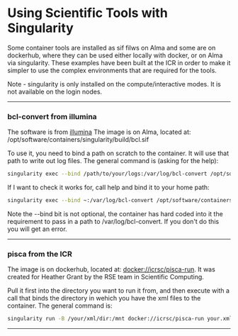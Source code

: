 # Using Scientific Tools with Singularity

Some container tools are installed as sif filws on Alma and some are on dockerhub, where they can be used either locally with docker, or on Alma via singularity. These examples have been built at the ICR in order to make it simpler to use the complex environments that are required for the tools.

Note - singularity is only installed on the compute/interactive modes. It is not available on the login nodes.  

---  

### bcl-convert from illumina
The software is from [illumina](https://emea.support.illumina.com/sequencing/sequencing_software/bcl-convert.html)
The image is on Alma, located at: /opt/software/containers/singularity/build/bcl.sif  

To use it, you need to bind a path on scratch to the container. It will use that path to write out log files. The general command is (asking for the help):

```bash
singularity exec --bind /path/to/your/logs:/var/log/bcl-convert /opt/software/containers/singularity/build/bcl.sif bcl-convert --help
```

If I want to check it works for, call help and bind it to your home path:
```bash
singularity exec --bind ~:/var/log/bcl-convert /opt/software/containers/singularity/build/bcl.sif bcl-convert --help
```
Note the --bind bit is not optional, the container has hard coded into it the requirement to pass in a path to /var/log/bcl-convert. If you don't do this you will get an error.

---  

### pisca from the ICR
The image is on dockerhub, located at: [docker://icrsc/pisca-run](https://hub.docker.com/repository/docker/icrsc/pisca-run/general).  It was created for Heather Grant by the RSE team in Scientific Computing.  

Pull it first into the directory you want to run it from, and then execute with a call that binds the directory in wehich you have the xml files to the container.  The general command is:
```bash
singularity run -B /your/xml/dir:/mnt docker://icrsc/pisca-run your.xml
```
---  

